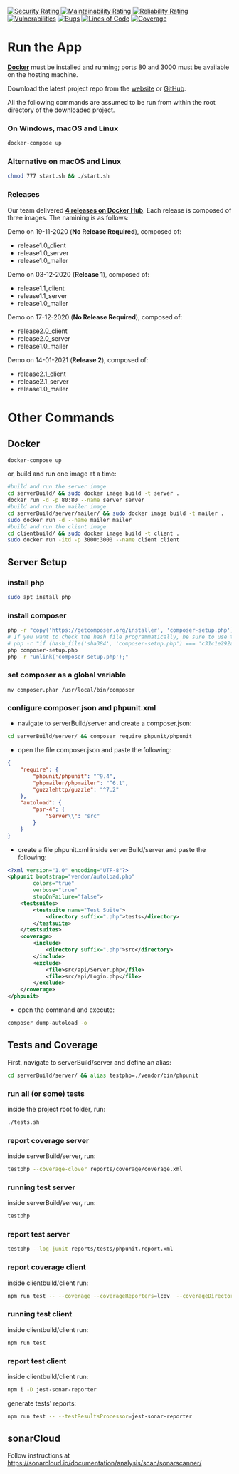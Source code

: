 [![Security Rating](https://sonarcloud.io/api/project_badges/measure?project=team11PULSBS&metric=security_rating)](https://sonarcloud.io/dashboard?id=team11PULSBS) [![Maintainability Rating](https://sonarcloud.io/api/project_badges/measure?project=team11PULSBS&metric=sqale_rating)](https://sonarcloud.io/dashboard?id=team11PULSBS) [![Reliability Rating](https://sonarcloud.io/api/project_badges/measure?project=team11PULSBS&metric=reliability_rating)](https://sonarcloud.io/dashboard?id=team11PULSBS)
[![Vulnerabilities](https://sonarcloud.io/api/project_badges/measure?project=team11PULSBS&metric=vulnerabilities)](https://sonarcloud.io/dashboard?id=team11PULSBS) [![Bugs](https://sonarcloud.io/api/project_badges/measure?project=team11PULSBS&metric=bugs)](https://sonarcloud.io/dashboard?id=team11PULSBS) [![Lines of Code](https://sonarcloud.io/api/project_badges/measure?project=team11PULSBS&metric=ncloc)](https://sonarcloud.io/dashboard?id=team11PULSBS) [![Coverage](https://sonarcloud.io/api/project_badges/measure?project=team11PULSBS&metric=coverage)](https://sonarcloud.io/dashboard?id=team11PULSBS)

# Run the App

<b><a href='https://www.docker.com/products/docker-desktop'>Docker</a></b> must be installed and running; ports 80 and 3000 must be available on the hosting machine.

<p>Download the latest project repo from the <a href="http://www.pulsebs.it">website</a> or <a href="https://github.com/team11-softeng2/team11-PULSeBS">GitHub</a>.

<p>All the following commands are assumed to be run from within the root directory of the downloaded project.</p>

### On Windows, macOS and Linux

```bash
docker-compose up
```

### Alternative on macOS and Linux

```bash
chmod 777 start.sh && ./start.sh
```

### Releases

Our team delivered <b><a href='https://hub.docker.com/r/roccopetruzzi/pulsebs'>4 releases on Docker Hub</a></b>. Each release is composed of three images. The namining is as follows:

Demo on 19-11-2020 (<b>No Release Required</b>), composed of:

- release1.0_client
- release1.0_server
- release1.0_mailer

Demo on 03-12-2020 (<b>Release 1</b>), composed of:

- release1.1_client
- release1.1_server
- release1.0_mailer

Demo on 17-12-2020 (<b>No Release Required</b>), composed of:

- release2.0_client
- release2.0_server
- release1.0_mailer

Demo on 14-01-2021 (<b>Release 2</b>), composed of:

- release2.1_client
- release2.1_server
- release1.0_mailer

# Other Commands

## Docker

```bash
docker-compose up
```

<p>or, build and run one image at a time:</p>

```bash
#build and run the server image
cd serverBuild/ && sudo docker image build -t server .
docker run -d -p 80:80 --name server server
#build and run the mailer image
cd serverBuild/server/mailer/ && sudo docker image build -t mailer .
sudo docker run -d --name mailer mailer
#build and run the client image
cd clientbuild/ && sudo docker image build -t client .
sudo docker run -itd -p 3000:3000 --name client client
```

## Server Setup

### install php

```bash
sudo apt install php
```

### install composer

```bash
php -r "copy('https://getcomposer.org/installer', 'composer-setup.php');"
# If you want to check the hash file programmatically, be sure to use the latest one on the website above
# php -r "if (hash_file('sha384', 'composer-setup.php') === 'c31c1e292ad7be5f49291169c0ac8f683499edddcfd4e42232982d0fd193004208a58ff6f353fde0012d35fdd72bc394') { echo 'Installer verified'; } else { echo 'Installer corrupt'; unlink('composer-setup.php'); } echo PHP_EOL;"
php composer-setup.php
php -r "unlink('composer-setup.php');"
```

### set composer as a global variable

    mv composer.phar /usr/local/bin/composer

### configure composer.json and phpunit.xml

- navigate to serverBuild/server and create a composer.json:

```bash
cd serverBuild/server/ && composer require phpunit/phpunit
```

- open the file composer.json and paste the following:

```JSON
{
    "require": {
        "phpunit/phpunit": "^9.4",
        "phpmailer/phpmailer": "^6.1",
        "guzzlehttp/guzzle": "^7.2"
    },
    "autoload": {
        "psr-4": {
            "Server\\": "src"
        }
    }
}
```

- create a file phpunit.xml inside serverBuild/server and paste the following:

```XML
<?xml version="1.0" encoding="UTF-8"?>
<phpunit bootstrap="vendor/autoload.php"
        colors="true"
        verbose="true"
        stopOnFailure="false">
    <testsuites>
        <testsuite name="Test Suite">
            <directory suffix=".php">tests</directory>
        </testsuite>
    </testsuites>
    <coverage>
        <include>
            <directory suffix=".php">src</directory>
        </include>
        <exclude>
            <file>src/api/Server.php</file>
            <file>src/api/Login.php</file>
        </exclude>
    </coverage>
</phpunit>
```

- open the command and execute:

```bash
composer dump-autoload -o
```

## Tests and Coverage

First, navigate to serverBuild/server and define an alias:

```bash
cd serverBuild/server/ && alias testphp=./vendor/bin/phpunit
```

### run all (or some) tests

inside the project root folder, run:

```bash
./tests.sh
```

### report coverage server

inside serverBuild/server, run:

```bash
testphp --coverage-clover reports/coverage/coverage.xml
```

### running test server

inside serverBuild/server, run:

```bash
testphp
```

### report test server

```bash
testphp --log-junit reports/tests/phpunit.report.xml
```

### report coverage client

inside clientbuild/client run:

```bash
npm run test -- --coverage --coverageReporters=lcov  --coverageDirectory=reports/coverage
```

### running test client

inside clientbuild/client run:

```bash
npm run test
```

### report test client

inside clientbuild/client run:

```bash
npm i -D jest-sonar-reporter
```

generate tests' reports:

```bash
npm run test -- --testResultsProcessor=jest-sonar-reporter
```

## sonarCloud

Follow instructions at https://sonarcloud.io/documentation/analysis/scan/sonarscanner/
